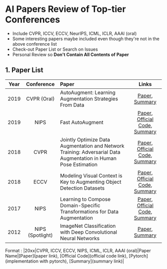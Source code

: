 # AI Papers Review of Top-tier Conferences
- Include CVPR, ICCV, ECCV, NeurIPS, ICML, ICLR, AAAI (oral)
- Some interesting papers maybe included even though they're not in the above conference list
- Check-out Paper List or Search on Issues
- Personal Review so **Don't Contain All Contents of Paper**

## 1. Paper List
|Year|Conference|Paper|Links|
|:-:|:-:|:-|:-:|
|2019|CVPR (Oral)|AutoAugment: Learning Augmentation Strategies From Data|[Paper](https://arxiv.org/pdf/1805.09501.pdf), [Summary](https://github.com/Jasonlee1995/AI_Papers/issues/5)|
|2019|NIPS|Fast AutoAugment|[Paper](https://arxiv.org/pdf/1905.00397.pdf), [Official Code](https://github.com/kakaobrain/fast-autoaugment), [Summary](https://github.com/Jasonlee1995/AI_Papers/issues/6)|
|2018|CVPR|Jointly Optimize Data Augmentation and Network Training: Adversarial Data Augmentation in Human Pose Estimation|[Paper](https://arxiv.org/abs/1805.09707), [Official Code](https://github.com/zhiqiangdon/pose-adv-aug), [Summary](https://github.com/Jasonlee1995/AI_Papers/issues/3)|
|2018|ECCV|Modeling Visual Context is Key to Augmenting Object Detection Datasets|[Paper](https://arxiv.org/pdf/1807.07428.pdf), [Official Code](https://github.com/dvornikita/context_aug), [Summary](https://github.com/Jasonlee1995/AI_Papers/issues/4)|
|2017|NIPS|Learning to Compose Domain-Specific Transformations for Data Augmentation|[Paper](https://arxiv.org/pdf/1709.01643.pdf), [Official Code](https://github.com/HazyResearch/tanda), [Summary](https://github.com/Jasonlee1995/AI_Papers/issues/2)|
|2012|NIPS (Spotlight)|ImageNet Classification with Deep Convolutional Neural Networks|[Paper](https://papers.nips.cc/paper/2012/file/c399862d3b9d6b76c8436e924a68c45b-Paper.pdf), [Summary](https://github.com/Jasonlee1995/AI_Papers/issues/1)|

Format : |20xx|CVPR, ICCV, ECCV, NIPS, ICML, ICLR, AAAI (oral)|Paper Name|[Paper](paper link), [Official Code](official code link), [Pytorch](implementation with pytorch), [Summary](summary link)|
